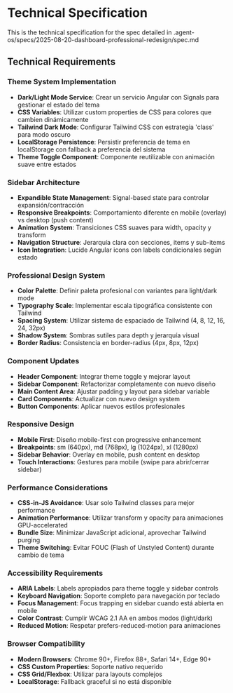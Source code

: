 # Technical Specification

This is the technical specification for the spec detailed in .agent-os/specs/2025-08-20-dashboard-professional-redesign/spec.md

## Technical Requirements

### Theme System Implementation
- **Dark/Light Mode Service**: Crear un servicio Angular con Signals para gestionar el estado del tema
- **CSS Variables**: Utilizar custom properties de CSS para colores que cambien dinámicamente
- **Tailwind Dark Mode**: Configurar Tailwind CSS con estrategia 'class' para modo oscuro
- **LocalStorage Persistence**: Persistir preferencia de tema en localStorage con fallback a preferencia del sistema
- **Theme Toggle Component**: Componente reutilizable con animación suave entre estados

### Sidebar Architecture
- **Expandible State Management**: Signal-based state para controlar expansión/contracción
- **Responsive Breakpoints**: Comportamiento diferente en mobile (overlay) vs desktop (push content)
- **Animation System**: Transiciones CSS suaves para width, opacity y transform
- **Navigation Structure**: Jerarquía clara con secciones, items y sub-items
- **Icon Integration**: Lucide Angular icons con labels condicionales según estado

### Professional Design System
- **Color Palette**: Definir paleta profesional con variantes para light/dark mode
- **Typography Scale**: Implementar escala tipográfica consistente con Tailwind
- **Spacing System**: Utilizar sistema de espaciado de Tailwind (4, 8, 12, 16, 24, 32px)
- **Shadow System**: Sombras sutiles para depth y jerarquía visual
- **Border Radius**: Consistencia en border-radius (4px, 8px, 12px)

### Component Updates
- **Header Component**: Integrar theme toggle y mejorar layout
- **Sidebar Component**: Refactorizar completamente con nuevo diseño
- **Main Content Area**: Ajustar padding y layout para sidebar variable
- **Card Components**: Actualizar con nuevo design system
- **Button Components**: Aplicar nuevos estilos profesionales

### Responsive Design
- **Mobile First**: Diseño mobile-first con progressive enhancement
- **Breakpoints**: sm (640px), md (768px), lg (1024px), xl (1280px)
- **Sidebar Behavior**: Overlay en mobile, push content en desktop
- **Touch Interactions**: Gestures para mobile (swipe para abrir/cerrar sidebar)

### Performance Considerations
- **CSS-in-JS Avoidance**: Usar solo Tailwind classes para mejor performance
- **Animation Performance**: Utilizar transform y opacity para animaciones GPU-accelerated
- **Bundle Size**: Minimizar JavaScript adicional, aprovechar Tailwind purging
- **Theme Switching**: Evitar FOUC (Flash of Unstyled Content) durante cambio de tema

### Accessibility Requirements
- **ARIA Labels**: Labels apropiados para theme toggle y sidebar controls
- **Keyboard Navigation**: Soporte completo para navegación por teclado
- **Focus Management**: Focus trapping en sidebar cuando está abierta en mobile
- **Color Contrast**: Cumplir WCAG 2.1 AA en ambos modos (light/dark)
- **Reduced Motion**: Respetar prefers-reduced-motion para animaciones

### Browser Compatibility
- **Modern Browsers**: Chrome 90+, Firefox 88+, Safari 14+, Edge 90+
- **CSS Custom Properties**: Soporte nativo requerido
- **CSS Grid/Flexbox**: Utilizar para layouts complejos
- **LocalStorage**: Fallback graceful si no está disponible